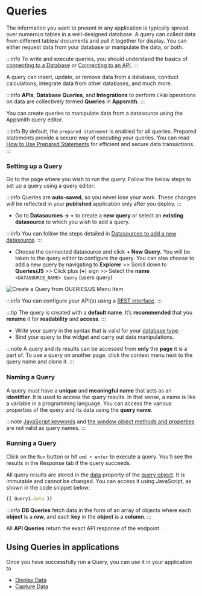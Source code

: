 # Queries

The information you want to present in any application is typically spread over numerous tables in a well-designed database. A query can collect data from different tables/ documents and pull it together for display. You can either request data from your database or manipulate the data, or both.

:::info
To write and execute queries, you should understand the basics of [connecting to a Database](../../connecting-to-data-sources/connecting-to-databases.md) or [Connecting to an API](../../connecting-to-data-sources/authentication/connect-to-apis.md).
:::

A query can insert, update, or remove data from a database, conduct calculations, integrate data from other databases, and much more.

:::info
**APIs**, **Database** **Queries**, and **Integrations** to perform `CRUD` operations on data are collectively termed **Queries** in **Appsmith**.
:::

You can create queries to manipulate data from a datasource using the Appsmith query editor.

:::info
By default, the `prepared statement` is enabled for all queries. Prepared statements provide a secure way of executing your queries. You can read  [How to Use Prepared Statements](../../../learning-and-resources/how-to-guides/how-to-use-prepared-statements.md) for efficient and secure data transactions.
:::

### **Setting up a Query**

Go to the page where you wish to run the query. Follow the below steps to set up a query using a query editor:

:::info
Queries are **auto-saved**, so you never lose your work. These changes will be reflected in your **published** application only after you deploy.
:::

 <YoutubeEmbed videoId="N6zRxIVSGfk" title="Setting up a Query" caption="Setting up a Query"/> 


* Go to **Datasources → +** to create a **new query** or select an **existing datasource** to which you wish to add a query.

:::info
You can follow the steps detailed in [Datasources to add a new datasource](../../connecting-to-data-sources/connecting-to-databases.md#connecting-to-a-database).
:::

* Choose the connected datasource and click **+ New Query.** You will be taken to the query editor to configure the query. You can also choose to add a new query by navigating to **Explorer** >> Scroll down to **Queries/JS** >> Click plus (**+**) sign >> Select the **name** `<DATASOURCE_NAME> Query` (users query)

![Create a Query from QUERIES/JS Menu Item](</img/Core_Concepts__Data_Access_and_Binding__Setting_up_Query__Add_Query.png>)

:::info
You can configure your API(s) using a [REST interface](../../connecting-to-data-sources/authentication/connect-to-apis.md).
:::

:::tip
The query is created with a **default name**. It’s **recommended** that you **rename** it for **readability** and **access**.
:::

* Write your query in the syntax that is valid for your [database type](../../connecting-to-data-sources/connecting-to-databases.md#supported-databases).
* Bind your query to the widget and carry out data manipulations.

:::note
A query and its results can be accessed from **only** the **page** it is a part of. To use a query on another page, click the context menu next to the query name and clone it.
:::

### **Naming a Query**

A query must have a **unique** and **meaningful name** that acts as an **identifier**. It is used to access the query results. In that sense, a name is like a variable in a programming language. You can access the various properties of the query and its data using the **query name**.

:::note
[JavaScript keywords](https://www.w3schools.com/js/js\_reserved.asp) and [the window object methods and properties](https://www.w3schools.com/jsref/obj\_window.asp) are not valid as query names.
:::

### **Running a Query**

Click on the `Run` button or hit `cmd + enter` to execute a query. You'll see the results in the Response tab if the query succeeds.

 <YoutubeEmbed videoId="0xA7ChO7Rlk" title="Running a Query" caption="Running a Query"/>  


All query results are stored in the [data](../../../reference/appsmith-framework/query-object.md#data) property of the [query object](../../../reference/appsmith-framework/query-object.md). It is immutable and cannot be changed. You can access it using JavaScript, as shown in the code snippet below:

```javascript
{{ Query1.data }}
```

:::info
**DB Queries** fetch data in the form of an array of objects where each **object** is a **row**, and each **key** in the **object** is a **column**.
:::

All **API Queries** return the exact API response of the endpoint.

## Using Queries in applications

Once you have successfully run a Query, you can use it in your application to

* [Display Data](../displaying-data-read/)
* [Capture Data](../capturing-data-write/)
